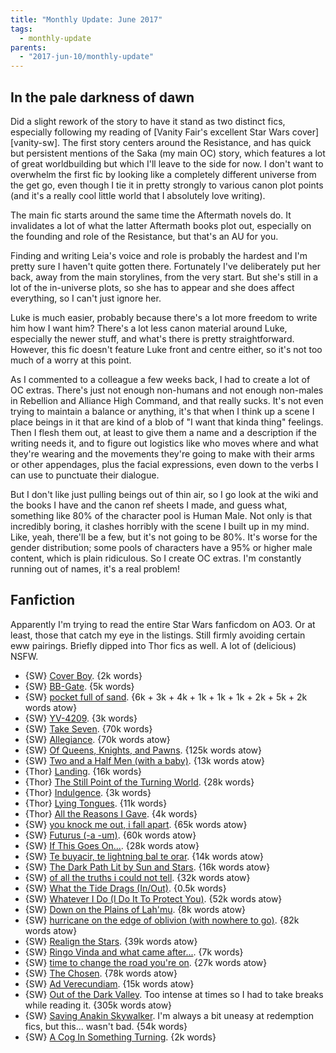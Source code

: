 ```yaml
---
title: "Monthly Update: June 2017"
tags:
  - monthly-update
parents:
  - "2017-jun-10/monthly-update"
---
```


## In the pale darkness of dawn

Did a slight rework of the story to have it stand as two distinct fics,
especially following my reading of [Vanity Fair's excellent Star Wars
cover][vanity-sw]. The first story centers around the Resistance, and has quick
but persistent mentions of the Saka (my main OC) story, which features a lot of
great worldbuilding but which I'll leave to the side for now. I don't want to
overwhelm the first fic by looking like a completely different universe from
the get go, even though I tie it in pretty strongly to various canon plot
points (and it's a really cool little world that I absolutely love writing).

The main fic starts around the same time the Aftermath novels do. It
invalidates a lot of what the latter Aftermath books plot out, especially on
the founding and role of the Resistance, but that's an AU for you.

Finding and writing Leia's voice and role is probably the hardest and I'm
pretty sure I haven't quite gotten there. Fortunately I've deliberately put her
back, away from the main storylines, from the very start. But she's still in a
lot of the in-universe plots, so she has to appear and she does affect
everything, so I can't just ignore her.

Luke is much easier, probably because there's a lot more freedom to write him
how I want him? There's a lot less canon material around Luke, especially the
newer stuff, and what's there is pretty straightforward. However, this fic
doesn't feature Luke front and centre either, so it's not too much of a worry
at this point.

As I commented to a colleague a few weeks back, I had to create a lot of OC
extras. There's just not enough non-humans and not enough non-males in
Rebellion and Alliance High Command, and that really sucks. It's not even
trying to maintain a balance or anything, it's that when I think up a scene I
place beings in it that are kind of a blob of "I want that kinda thing"
feelings. Then I flesh them out, at least to give them a name and a description
if the writing needs it, and to figure out logistics like who moves where and
what they're wearing and the movements they're going to make with their arms or
other appendages, plus the facial expressions, even down to the verbs I can use
to punctuate their dialogue.

But I don't like just pulling beings out of thin air, so I go look at the wiki
and the books I have and the canon ref sheets I made, and guess what, something
like 80% of the character pool is Human Male. Not only is that incredibly
boring, it clashes horribly with the scene I built up in my mind. Like, yeah,
there'll be a few, but it's not going to be 80%. It's worse for the gender
distribution; some pools of characters have a 95% or higher male content, which
is plain ridiculous. So I create OC extras. I'm constantly running out of
names, it's a real problem!

## Fanfiction

Apparently I'm trying to read the entire Star Wars fanficdom on AO3. Or at
least, those that catch my eye in the listings. Still firmly avoiding certain
eww pairings. Briefly dipped into Thor fics as well. A lot of (delicious) NSFW.

- {SW} [Cover Boy](https://archiveofourown.org/works/5652208). {2k words}
- {SW} [BB-Gate](https://archiveofourown.org/works/5753218). {5k words}
- {SW} [pocket full of sand](https://archiveofourown.org/series/149619). {6k + 3k + 4k + 1k + 1k + 1k + 2k + 5k + 2k words atow}
- {SW} [YV-4209](https://archiveofourown.org/works/6870118). {3k words}
- {SW} [Take Seven](https://archiveofourown.org/works/7092835). {70k words}
- {SW} [Allegiance](https://archiveofourown.org/works/6745156). {70k words atow}
- {SW} [Of Queens, Knights, and Pawns](https://archiveofourown.org/works/8543680). {125k words atow}
- {SW} [Two and a Half Men (with a baby)](https://archiveofourown.org/works/7420057). {13k words atow}
- {Thor} [Landing](https://archiveofourown.org/works/357714). {16k words}
- {Thor} [The Still Point of the Turning World](https://archiveofourown.org/works/403675). {28k words}
- {Thor} [Indulgence](https://archiveofourown.org/works/215844). {3k words}
- {Thor} [Lying Tongues](https://archiveofourown.org/works/211123). {11k words}
- {Thor} [All the Reasons I Gave](https://archiveofourown.org/works/199562). {4k words}
- {SW} [you knock me out, i fall apart](https://archiveofourown.org/works/6317986). {65k words atow}
- {SW} [Futurus (-a -um)](https://archiveofourown.org/works/2266707). {60k words atow}
- {SW} [If This Goes On...](https://archiveofourown.org/works/10738731). {28k words atow}
- {SW} [Te buyacir, te lightning bal te orar](https://archiveofourown.org/works/10890609). {14k words atow}
- {SW} [The Dark Path Lit by Sun and Stars](https://archiveofourown.org/works/8314027). {16k words atow}
- {SW} [of all the truths i could not tell](https://archiveofourown.org/works/10469829). {32k words atow}
- {SW} [What the Tide Drags (In/Out)](https://archiveofourown.org/works/10926996). {0.5k words}
- {SW} [Whatever I Do (I Do It To Protect You)](https://archiveofourown.org/works/9607955). {52k words atow}
- {SW} [Down on the Plains of Lah'mu](https://archiveofourown.org/works/9762377). {8k words atow}
- {SW} [hurricane on the edge of oblivion (with nowhere to go)](https://archiveofourown.org/works/6423526). {82k words atow}
- {SW} [Realign the Stars](https://archiveofourown.org/works/7474128). {39k words atow}
- {SW} [Ringo Vinda and what came after...](https://archiveofourown.org/works/10818735). {7k words}
- {SW} [time to change the road you're on](https://archiveofourown.org/works/9552773). {27k words atow}
- {SW} [The Chosen](https://archiveofourown.org/works/8477353). {78k words atow}
- {SW} [Ad Verecundiam](https://archiveofourown.org/works/10452285). {15k words atow}
- {SW} [Out of the Dark Valley](https://archiveofourown.org/works/6281581). Too intense at times so I had to take breaks while reading it. {305k words atow}
- {SW} [Saving Anakin Skywalker](https://archiveofourown.org/works/7566178). I'm always a bit uneasy at redemption fics, but this... wasn't bad. {54k words}
- {SW} [A Cog In Something Turning](https://archiveofourown.org/works/9055855). {2k words}
